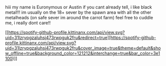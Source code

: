 hiii my name is Euronymous or Austin
if you cant already tell, i like black metal!!!
im usually on the 18+ sever by the spawn area with all the other metalheads (on safe sever im around the carrot farm)
feel free to cuddle me, i really dont care!!

[[https://spotify-github-profile.kittinanx.com/api/view.svg?uid=31lzrypgzaluhsj473rwpguk2fru&redirect=true][https://spotify-github-profile.kittinanx.com/api/view.svg?uid=31lzrypgzaluhsj473rwpguk2fru&cover_image=true&theme=default&show_offline=true&background_color=121212&interchange=true&bar_color=3e1100)]]
<!---
Eur0nym0us/Eur0nym0us is a ✨ special ✨ repository because its `README.md` (this file) appears on your GitHub profile.
You can click the Preview link to take a look at your changes.
--->
